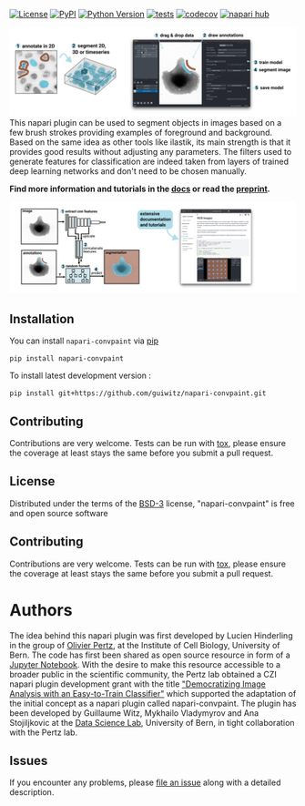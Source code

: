 
[![License](https://img.shields.io/pypi/l/napari-convpaint.svg?color=green)](https://github.com/guiwitz/napari-convpaint/raw/main/LICENSE)
[![PyPI](https://img.shields.io/pypi/v/napari-convpaint.svg?color=green)](https://pypi.org/project/napari-convpaint)
[![Python Version](https://img.shields.io/pypi/pyversions/napari-convpaint.svg?color=green)](https://python.org)
[![tests](https://github.com/guiwitz/napari-convpaint/workflows/tests/badge.svg)](https://github.com/guiwitz/napari-convpaint/actions)
[![codecov](https://codecov.io/gh/guiwitz/napari-convpaint/branch/main/graph/badge.svg)](https://codecov.io/gh/guiwitz/napari-convpaint)
[![napari hub](https://img.shields.io/endpoint?url=https://api.napari-hub.org/shields/napari-convpaint)](https://napari-hub.org/plugins/napari-convpaint)



![overview conv-paint](/images/overview_github.png)
This napari plugin can be used to segment objects in images based on a few brush strokes providing examples of foreground and background. Based on the same idea as other tools like ilastik, its main strength is that it provides good results without adjusting any parameters. The filters used to generate features for classification are indeed taken from layers of trained deep learning networks and don't need to be chosen manually.


**Find more information and tutorials in the [docs](https://guiwitz.github.io/napari-convpaint/) or read the [preprint](./paper/conv-paint.pdf).**


![overview conv-paint](/images/network_github.png)


## Installation

You can install `napari-convpaint` via [pip]

    pip install napari-convpaint

To install latest development version :

    pip install git+https://github.com/guiwitz/napari-convpaint.git

## Contributing

Contributions are very welcome. Tests can be run with [tox], please ensure
the coverage at least stays the same before you submit a pull request.

## License

Distributed under the terms of the [BSD-3] license,
"napari-convpaint" is free and open source software

## Contributing

Contributions are very welcome. Tests can be run with [tox], please ensure
the coverage at least stays the same before you submit a pull request.

# Authors

The idea behind this napari plugin was first developed by Lucien Hinderling in the group of [Olivier Pertz](https://www.pertzlab.net/), at the Institute of Cell Biology, University of Bern. The code has first been shared as open source resource in form of a [Jupyter Notebook](https://github.com/hinderling/napari_pixel_classifier). With the desire to make this resource accessible to a broader public in the scientific community, the Pertz lab obtained a CZI napari plugin development grant with the title ["Democratizing Image Analysis with an Easy-to-Train Classifier"](https://chanzuckerberg.com/science/programs-resources/imaging/napari/democratizing-image-analysis-with-an-easy-to-train-classifier/) which supported the adaptation of the initial concept as a napari plugin called napari-convpaint. The plugin has been developed by Guillaume Witz, Mykhailo Vladymyrov and Ana Stojiljkovic at the [Data Science Lab](https://www.dsl.unibe.ch/), University of Bern, in tight collaboration with the Pertz lab.

## Issues

If you encounter any problems, please [file an issue] along with a detailed description.

[napari]: https://github.com/napari/napari
[Cookiecutter]: https://github.com/audreyr/cookiecutter
[@napari]: https://github.com/napari
[MIT]: http://opensource.org/licenses/MIT
[BSD-3]: http://opensource.org/licenses/BSD-3-Clause
[GNU GPL v3.0]: http://www.gnu.org/licenses/gpl-3.0.txt
[GNU LGPL v3.0]: http://www.gnu.org/licenses/lgpl-3.0.txt
[Apache Software License 2.0]: http://www.apache.org/licenses/LICENSE-2.0
[Mozilla Public License 2.0]: https://www.mozilla.org/media/MPL/2.0/index.txt
[cookiecutter-napari-plugin]: https://github.com/napari/cookiecutter-napari-plugin

[file an issue]: https://github.com/guiwitz/napari-convpaint/issues

[napari]: https://github.com/napari/napari
[tox]: https://tox.readthedocs.io/en/latest/
[pip]: https://pypi.org/project/pip/
[PyPI]: https://pypi.org/